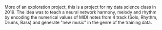 More of an exploration project, this is a project for my data science class in 2019.
The idea was to teach a neural network harmony, melody and rhythm by encoding the numerical values of MIDI notes from 4 track (Solo, Rhythm, Drums, Bass) and generate "new music" in the genre of the training data.
